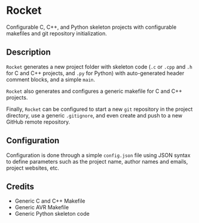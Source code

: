 # Rocket
Configurable C, C++, and Python skeleton projects with configurable makefiles and git repository initialization.

## Description
`Rocket` generates a new project folder with skeleton code (`.c` or `.cpp` and `.h` for C and C++ projects, and `.py` for Python) with auto-generated header comment blocks, and a simple `main`.

`Rocket` also generates and configures a generic makefile for C and C++ projects.

Finally, `Rocket` can be configured to start a new `git` repository in the project directory, use a generic `.gitignore`, and even create and push to a new GitHub remote repository.

## Configuration
Configuration is done through a simple `config.json` file using JSON syntax to define parameters such as the project name, author names and emails, project websites, etc.

## Credits
* Generic C and C++ Makefile
* Generic AVR Makefile
* Generic Python skeleton code

